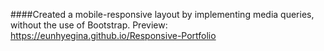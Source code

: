 ####Created a mobile-responsive layout by implementing media queries, without the use of Bootstrap.
Preview:  https://eunhyegina.github.io/Responsive-Portfolio
